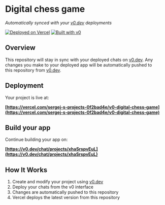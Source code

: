 # Digital chess game

*Automatically synced with your [v0.dev](https://v0.dev) deployments*

[![Deployed on Vercel](https://img.shields.io/badge/Deployed%20on-Vercel-black?style=for-the-badge&logo=vercel)](https://vercel.com/sergej-s-projects-0f2bad4e/v0-digital-chess-game)
[![Built with v0](https://img.shields.io/badge/Built%20with-v0.dev-black?style=for-the-badge)](https://v0.dev/chat/projects/xhaSrspvEuL)

## Overview

This repository will stay in sync with your deployed chats on [v0.dev](https://v0.dev).
Any changes you make to your deployed app will be automatically pushed to this repository from [v0.dev](https://v0.dev).

## Deployment

Your project is live at:

**[https://vercel.com/sergej-s-projects-0f2bad4e/v0-digital-chess-game](https://vercel.com/sergej-s-projects-0f2bad4e/v0-digital-chess-game)**

## Build your app

Continue building your app on:

**[https://v0.dev/chat/projects/xhaSrspvEuL](https://v0.dev/chat/projects/xhaSrspvEuL)**

## How It Works

1. Create and modify your project using [v0.dev](https://v0.dev)
2. Deploy your chats from the v0 interface
3. Changes are automatically pushed to this repository
4. Vercel deploys the latest version from this repository